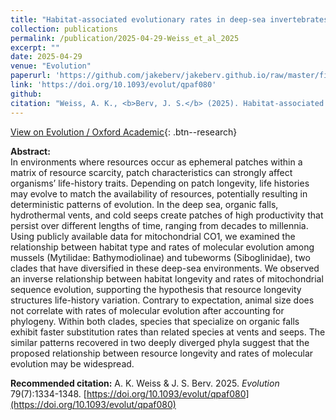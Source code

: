```yaml
---
title: "Habitat-associated evolutionary rates in deep-sea invertebrates"
collection: publications
permalink: /publication/2025-04-29-Weiss_et_al_2025
excerpt: ""
date: 2025-04-29
venue: "Evolution"
paperurl: 'https://github.com/jakeberv/jakeberv.github.io/raw/master/files/pdf/papers/Weiss_Berv_2025.pdf'
link: 'https://doi.org/10.1093/evolut/qpaf080'
github:
citation: "Weiss, A. K., <b>Berv, J. S.</b> (2025). Habitat-associated evolutionary rates in deep-sea invertebrates. <i>Evolution</i>, 79(7), 1334–1348. doi: <a href=\"https://doi.org/10.1093/evolut/qpaf080\">10.1093/evolut/qpaf080</a>"
---
```


[View on Evolution / Oxford Academic](https://academic.oup.com/evolut/article/79/7/1334/8121435){: .btn--research}

**Abstract:**  
In environments where resources occur as ephemeral patches within a matrix of resource scarcity, patch characteristics can strongly affect organisms’ life-history traits. Depending on patch longevity, life histories may evolve to match the availability of resources, potentially resulting in deterministic patterns of evolution. In the deep sea, organic falls, hydrothermal vents, and cold seeps create patches of high productivity that persist over different lengths of time, ranging from decades to millennia.  
Using publicly available data for mitochondrial CO1, we examined the relationship between habitat type and rates of molecular evolution among mussels (Mytilidae: Bathymodiolinae) and tubeworms (Siboglinidae), two clades that have diversified in these deep-sea environments. We observed an inverse relationship between habitat longevity and rates of mitochondrial sequence evolution, supporting the hypothesis that resource longevity structures life-history variation. Contrary to expectation, animal size does not correlate with rates of molecular evolution after accounting for phylogeny. Within both clades, species that specialize on organic falls exhibit faster substitution rates than related species at vents and seeps. The similar patterns recovered in two deeply diverged phyla suggest that the proposed relationship between resource longevity and rates of molecular evolution may be widespread.

**Recommended citation:** A. K. Weiss & J. S. Berv. 2025. *Evolution* 79(7):1334-1348. [https://doi.org/10.1093/evolut/qpaf080](https://doi.org/10.1093/evolut/qpaf080)